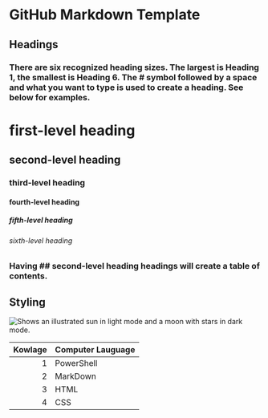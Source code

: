 # GitHub Markdown Template
## Headings

### There are six recognized heading sizes. The largest is Heading 1, the smallest is Heading 6. The # symbol followed by a space and what you want to type is used to create a heading. See below for examples.

# first-level heading

## second-level heading

### third-level heading

#### fourth-level heading

##### fifth-level heading

###### sixth-level heading

### Having ## second-level heading headings will create a table of contents.


## Styling

<picture>
  <source media="(prefers-color-scheme: dark)" srcset="https://user-images.githubusercontent.com/25423296/163456776-7f95b81a-f1ed-45f7-b7ab-8fa810d529fa.png">
  <source media="(prefers-color-scheme: light)" srcset="https://user-images.githubusercontent.com/25423296/163456779-a8556205-d0a5-45e2-ac17-42d089e3c3f8.png">
  <img alt="Shows an illustrated sun in light mode and a moon with stars in dark mode." src="https://user-images.githubusercontent.com/25423296/163456779-a8556205-d0a5-45e2-ac17-42d089e3c3f8.png">
</picture>


| Kowlage | Computer Lauguage |
|--------:|-------------------|
|    1    |     PowerShell    |
|    2    |      MarkDown     |
|    3    |        HTML       |
|    4    |        CSS        |



